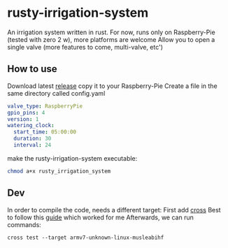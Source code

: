 # rusty-irrigation-system
An irrigation system written in rust.
For now, runs only on Raspberry-Pie (tested with zero 2 w), more platforms are welcome
Allow you to open a single valve (more features to come, multi-valve, etc')

## How to use
Download latest [release](https://github.com/ShtiviOmer/rusty_irrigation-system/releases/latest)
copy it to your Raspberry-Pie
Create a file in the same directory called config.yaml
``` yaml
valve_type: RaspberryPie
gpio_pins: 4
version: 1
watering_clock:
  start_time: 05:00:00
  duration: 30
  interval: 24
```
make the rusty-irrigation-system executable:
``` bash
chmod a+x rusty_irrigation_system
```

## Dev
In order to compile the code, needs a different target:
First add [cross](https://github.com/cross-rs/cross)
Best to follow this [guide](https://amritrathie.vercel.app/posts/2020/03/06/cross-compiling-rust-from-macos-to-raspberry-pi/) which worked for me
Afterwards, we can run commands:
```
cross test --target armv7-unknown-linux-musleabihf
```
